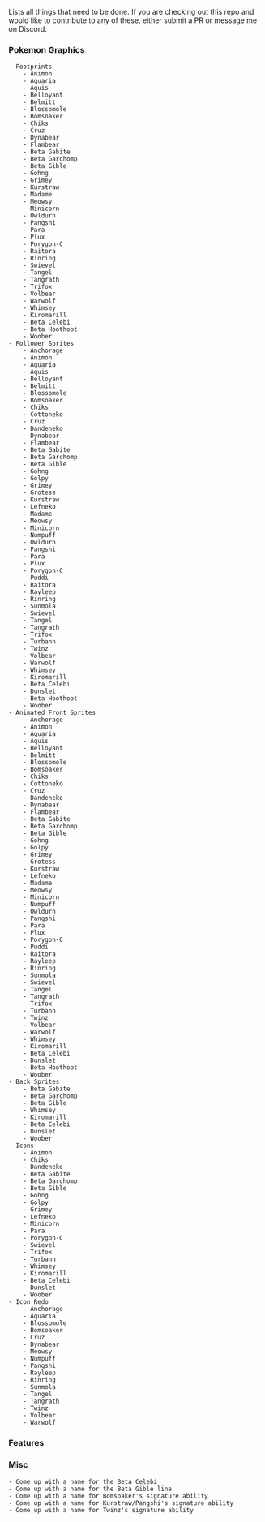 Lists all things that need to be done.
If you are checking out this repo and would like to contribute to any of these, either submit a PR or message me on Discord.

### Pokemon Graphics

    - Footprints
        - Animon
        - Aquaria
        - Aquis
        - Belloyant
        - Belmitt
        - Blossomole
        - Bomsoaker
        - Chiks
        - Cruz
        - Dynabear
        - Flambear
        - Beta Gabite
        - Beta Garchomp
        - Beta Gible
        - Gohng
        - Grimey
        - Kurstraw
        - Madame
        - Meowsy
        - Minicorn
        - Owldurn
        - Pangshi
        - Para
        - Plux
        - Porygon-C
        - Raitora
        - Rinring
        - Swievel
        - Tangel
        - Tangrath
        - Trifox
        - Volbear
        - Warwolf
        - Whimsey
        - Kiromarill
        - Beta Celebi
        - Beta Hoothoot
        - Woober
    - Follower Sprites
        - Anchorage
        - Animon
        - Aquaria
        - Aquis
        - Belloyant
        - Belmitt
        - Blossomole
        - Bomsoaker
        - Chiks
        - Cottoneko
        - Cruz
        - Dandeneko
        - Dynabear
        - Flambear
        - Beta Gabite
        - Beta Garchomp
        - Beta Gible
        - Gohng
        - Golpy
        - Grimey
        - Grotess
        - Kurstraw
        - Lefneko
        - Madame
        - Meowsy
        - Minicorn
        - Numpuff
        - Owldurn
        - Pangshi
        - Para
        - Plux
        - Porygon-C
        - Puddi
        - Raitora
        - Rayleep
        - Rinring
        - Sunmola
        - Swievel
        - Tangel
        - Tangrath
        - Trifox
        - Turbann
        - Twinz
        - Volbear
        - Warwolf
        - Whimsey
        - Kiromarill
        - Beta Celebi
        - Dunslet
        - Beta Hoothoot
        - Woober
    - Animated Front Sprites
        - Anchorage
        - Animon
        - Aquaria
        - Aquis
        - Belloyant
        - Belmitt
        - Blossomole
        - Bomsoaker
        - Chiks
        - Cottoneko
        - Cruz
        - Dandeneko
        - Dynabear
        - Flambear
        - Beta Gabite
        - Beta Garchomp
        - Beta Gible
        - Gohng
        - Golpy
        - Grimey
        - Grotess
        - Kurstraw
        - Lefneko
        - Madame
        - Meowsy
        - Minicorn
        - Numpuff
        - Owldurn
        - Pangshi
        - Para
        - Plux
        - Porygon-C
        - Puddi
        - Raitora
        - Rayleep
        - Rinring
        - Sunmola
        - Swievel
        - Tangel
        - Tangrath
        - Trifox
        - Turbann
        - Twinz
        - Volbear
        - Warwolf
        - Whimsey
        - Kiromarill
        - Beta Celebi
        - Dunslet
        - Beta Hoothoot
        - Woober
    - Back Sprites
        - Beta Gabite
        - Beta Garchomp
        - Beta Gible
        - Whimsey
        - Kiromarill
        - Beta Celebi
        - Dunslet
        - Woober
    - Icons
        - Animon
        - Chiks
        - Dandeneko
        - Beta Gabite
        - Beta Garchomp
        - Beta Gible
        - Gohng
        - Golpy
        - Grimey
        - Lefneko
        - Minicorn
        - Para
        - Porygon-C
        - Swievel
        - Trifox
        - Turbann
        - Whimsey
        - Kiromarill
        - Beta Celebi
        - Dunslet
        - Woober
    - Icon Redo
        - Anchorage
        - Aquaria
        - Blossomole
        - Bomsoaker
        - Cruz
        - Dynabear
        - Meowsy
        - Numpuff
        - Pangshi
        - Rayleep
        - Rinring
        - Sunmola
        - Tangel
        - Tangrath
        - Twinz
        - Volbear
        - Warwolf

### Features

### Misc

    - Come up with a name for the Beta Celebi
    - Come up with a name for the Beta Gible line
    - Come up with a name for Bomsoaker's signature ability
    - Come up with a name for Kurstraw/Pangshi's signature ability
    - Come up with a name for Twinz's signature ability
